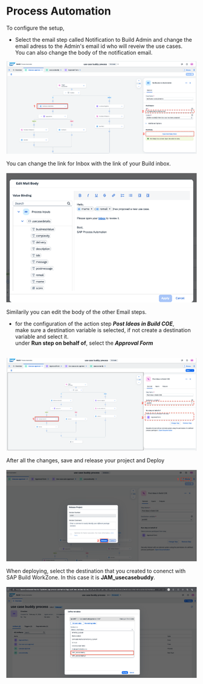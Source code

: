 # Process Automation


To configure the setup, 

- Select the email step called Notification to Build Admin and change the email adress to the Admin's email id who will reveiw the use cases. <br>
You can also change the body of the notification email. 

![](images/emailaddress.png)

You can change the link for Inbox with the link of your Build inbox.<br><Br>
![](images/mailbody.png)

Similarily you can edit the body of the other Email steps. 

- for the configuration of the action step <b><i>Post Ideas in Build COE</b></i>, 
<bR>make sure a destination variable is selected, if not create a destination variable and select it. 
<br>under <b>Run step on behalf of</b>, select the <b><i>Approval Form</b></i><br><br>

![](images/Actionconfig.png)

After all the changes, save and release your project and Deploy<br><br>
![](images/release.png)

When deploying, select the destination that you created to conenct with SAP Build WorkZone. In this case it is <b>JAM_usecasebuddy</b>.<br><br>
![](images/Destination.png)







